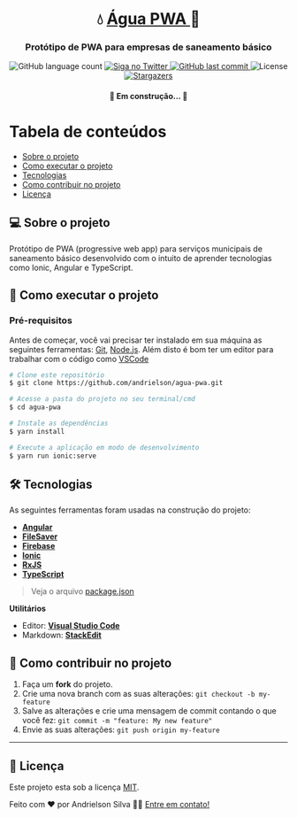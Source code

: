
<h1 align="center">
     💧 <a href="#" alt="ferramenta blocok"> Água PWA </a> 🚰
</h1>

<h3 align="center">
    Protótipo de PWA para empresas de saneamento básico
</h3>

<p align="center">
  <img alt="GitHub language count" src="https://img.shields.io/github/languages/count/andrielson/agua-pwa?color=%2304D361">

  <a href="https://www.twitter.com/andrielson_FS/">
    <img alt="Siga no Twitter" src="https://img.shields.io/twitter/url?url=https%3A%2F%2Fgithub.com%2Fandrielson%2Fagua-pwa">
  </a>
  
  <a href="https://github.com/andrielson/agua-pwa/commits/master">
    <img alt="GitHub last commit" src="https://img.shields.io/github/last-commit/andrielson/agua-pwa">
  </a>
    
   <img alt="License" src="https://img.shields.io/badge/license-MIT-brightgreen">
   <a href="https://github.com/andrielson/agua-pwa/stargazers">
    <img alt="Stargazers" src="https://img.shields.io/github/stars/andrielson/agua-pwa?style=social">
  </a> 
</p>

<h4 align="center">
	🚧   Em construção...  🚧
</h4>


Tabela de conteúdos
=================
<!--ts-->
   * [Sobre o projeto](#-sobre-o-projeto)
   * [Como executar o projeto](#-como-executar-o-projeto)
   * [Tecnologias](#-tecnologias)
   * [Como contribuir no projeto](#-como-contribuir-no-projeto)
   * [Licença](#user-content--licença)
<!--te-->

## 💻 Sobre o projeto

Protótipo de PWA (progressive web app) para serviços municipais de saneamento básico desenvolvido com o intuito de aprender tecnologias como Ionic, Angular e TypeScript.

## 🚀 Como executar o projeto

### Pré-requisitos

Antes de começar, você vai precisar ter instalado em sua máquina as seguintes ferramentas:
[Git](https://git-scm.com), [Node.js](https://nodejs.org/en/). 
Além disto é bom ter um editor para trabalhar com o código como [VSCode](https://code.visualstudio.com/)

```bash
# Clone este repositório
$ git clone https://github.com/andrielson/agua-pwa.git

# Acesse a pasta do projeto no seu terminal/cmd
$ cd agua-pwa

# Instale as dependências
$ yarn install

# Execute a aplicação em modo de desenvolvimento
$ yarn run ionic:serve
```

## 🛠 Tecnologias

As seguintes ferramentas foram usadas na construção do projeto:

-   **[Angular](https://angular.io)**
-   **[FileSaver](https://github.com/eligrey/FileSaver.js)**
-   **[Firebase](https://firebase.google.com)**
-   **[Ionic](https://ionicframework.com)**
-   **[RxJS](https://rxjs-dev.firebaseapp.com)**
-   **[TypeScript](https://www.typescriptlang.org)**

> Veja o arquivo  [package.json](https://github.com/andrielson/agua-pwa/blob/main/package.json)

**Utilitários**
-   Editor:  **[Visual Studio Code](https://code.visualstudio.com/)**
-   Markdown:  **[StackEdit](https://stackedit.io/)**


## 💪 Como contribuir no projeto

1. Faça um **fork** do projeto.
2. Crie uma nova branch com as suas alterações: `git checkout -b my-feature`
3. Salve as alterações e crie uma mensagem de commit contando o que você fez: `git commit -m "feature: My new feature"`
4. Envie as suas alterações: `git push origin my-feature`

---

## 📝 Licença

Este projeto esta sob a licença [MIT](./LICENSE).

Feito com ❤️ por Andrielson Silva 👋🏽 [Entre em contato!](https://www.linkedin.com/in/andrielson-silva)
